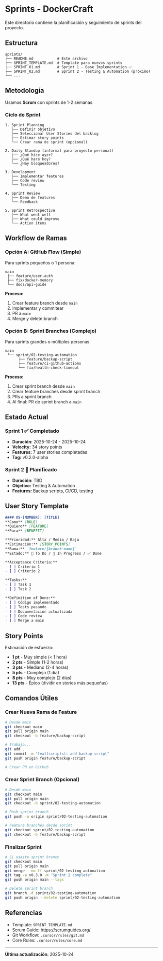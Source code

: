 # Sprints - DockerCraft

Este directorio contiene la planificación y seguimiento de sprints del proyecto.

## Estructura

```
sprints/
├── README.md           # Este archivo
├── SPRINT_TEMPLATE.md  # Template para nuevos sprints
├── SPRINT_01.md        # Sprint 1 - Base Implementation ✅
├── SPRINT_02.md        # Sprint 2 - Testing & Automation (próximo)
└── ...
```

## Metodología

Usamos **Scrum** con sprints de 1-2 semanas.

### Ciclo de Sprint

```
1. Sprint Planning
   ├── Definir objetivo
   ├── Seleccionar User Stories del backlog
   ├── Estimar story points
   └── Crear rama de sprint (opcional)

2. Daily Standup (informal para proyecto personal)
   ├── ¿Qué hice ayer?
   ├── ¿Qué haré hoy?
   └── ¿Hay bloqueadores?

3. Development
   ├── Implementar features
   ├── Code review
   └── Testing

4. Sprint Review
   ├── Demo de features
   └── Feedback

5. Sprint Retrospective
   ├── What went well
   ├── What could improve
   └── Action items
```

## Workflow de Ramas

### Opción A: GitHub Flow (Simple)

Para sprints pequeños o 1 persona:

```
main
 ├── feature/user-auth
 ├── fix/docker-memory
 └── docs/api-guide
```

**Proceso:**
1. Crear feature branch desde `main`
2. Implementar y commitear
3. PR a `main`
4. Merge y delete branch

### Opción B: Sprint Branches (Complejo)

Para sprints grandes o múltiples personas:

```
main
 └── sprint/02-testing-automation
      ├── feature/backup-script
      ├── feature/ci-github-actions
      └── fix/health-check-timeout
```

**Proceso:**
1. Crear sprint branch desde `main`
2. Crear feature branches desde sprint branch
3. PRs a sprint branch
4. Al final: PR de sprint branch a `main`

## Estado Actual

### Sprint 1 ✅ Completado
- **Duración:** 2025-10-24 - 2025-10-24
- **Velocity:** 34 story points
- **Features:** 7 user stories completadas
- **Tag:** v0.2.0-alpha

### Sprint 2 📝 Planificado
- **Duración:** TBD
- **Objetivo:** Testing & Automation
- **Features:** Backup scripts, CI/CD, testing

## User Story Template

```markdown
#### US-[NUMBER]: [TITLE]
**Como** [ROLE]
**Quiero** [FEATURE]
**Para** [BENEFIT]

**Prioridad:** Alta / Media / Baja
**Estimación:** [STORY_POINTS]
**Rama:** `feature/[branch-name]`
**Estado:** 📝 To Do / 🚧 In Progress / ✅ Done

**Acceptance Criteria:**
- [ ] Criterio 1
- [ ] Criterio 2

**Tasks:**
- [ ] Task 1
- [ ] Task 2

**Definition of Done:**
- [ ] Código implementado
- [ ] Tests pasando
- [ ] Documentación actualizada
- [ ] Code review
- [ ] Merge a main
```

## Story Points

Estimación de esfuerzo:

- **1 pt** - Muy simple (< 1 hora)
- **2 pts** - Simple (1-2 horas)
- **3 pts** - Mediano (2-4 horas)
- **5 pts** - Complejo (1 día)
- **8 pts** - Muy complejo (2 días)
- **13 pts** - Épico (dividir en stories más pequeñas)

## Comandos Útiles

### Crear Nueva Rama de Feature

```bash
# Desde main
git checkout main
git pull origin main
git checkout -b feature/backup-script

# Trabajo...
git add .
git commit -m "feat(scripts): add backup script"
git push origin feature/backup-script

# Crear PR en GitHub
```

### Crear Sprint Branch (Opcional)

```bash
# Desde main
git checkout main
git pull origin main
git checkout -b sprint/02-testing-automation

# Push sprint branch
git push -u origin sprint/02-testing-automation

# Feature branches desde sprint
git checkout sprint/02-testing-automation
git checkout -b feature/backup-script
```

### Finalizar Sprint

```bash
# Si usaste sprint branch
git checkout main
git pull origin main
git merge --no-ff sprint/02-testing-automation
git tag -a v0.3.0 -m "Sprint 2 complete"
git push origin main --tags

# Delete sprint branch
git branch -d sprint/02-testing-automation
git push origin --delete sprint/02-testing-automation
```

## Referencias

- Template: `SPRINT_TEMPLATE.md`
- Scrum Guide: https://scrumguides.org/
- Git Workflow: `.cursor/rules/git.md`
- Core Rules: `.cursor/rules/core.md`

---

**Última actualización:** 2025-10-24

